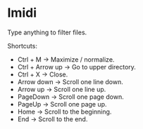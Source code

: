 # Imidi

Type anything to filter files.

Shortcuts:
- Ctrl + M -> Maximize / normalize.
- Ctrl + Arrow up -> Go to upper directory.
- Ctrl + X -> Close.
- Arrow down -> Scroll one line down.
- Arrow up -> Scroll one line up.
- PageDown -> Scroll one page down.
- PageUp -> Scroll one page up.
- Home -> Scroll to the beginning.
- End -> Scroll to the end.